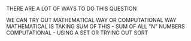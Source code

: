 ​THERE ARE A LOT OF WAYS TO DO THIS QUESTION

WE CAN TRY OUT MATHEMATICAL WAY OR COMPUTATIONAL WAY
MATHEMATICAL IS TAKING SUM OF THIS - SUM OF ALL "N" NUMBERS
COMPUTATIONAL - USING A SET OR TRYING OUT SORT
